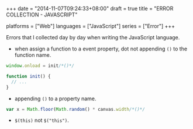 +++
date = "2014-11-07T09:24:33+08:00"
draft = true
title = "ERROR COLLECTION - JAVASCRIPT"

platforms = ["Web"]
languages = ["JavaScript"]
series    = ["Error"]
+++

Errors that I collected day by day when writing the JavaScript language.
<!--more-->

* when assign a function to a event property, dot not appending `()` to the function name.

```javascript
window.onload = init/*()*/

function init() {
  // ...
}
```

* appending `()` to a property name.

```javascript
var x = Math.floor(Math.random() * canvas.width/*()*/
```

* `$(this)` not `$("this")`.
